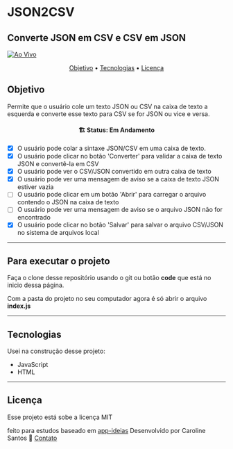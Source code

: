 
# JSON2CSV
## Converte JSON em CSV e CSV em JSON

[![Ao Vivo](https://img.shields.io/website-up-down-green-red/http/shields.io.svg)](https://codepen.io/CarolSantosAlves/pen/Baprqeq)

<p align="center">
 <a href="#objetivo">Objetivo</a> •
 <a href="#tecnologias">Tecnologias</a> • 
 <a href="#licença">Licença</a> 

</p>

## Objetivo
Permite que o usuário cole um texto JSON ou CSV na caixa de texto a esquerda e converte esse texto para CSV se for JSON ou vice e versa.

<h4 align="center"> 
	🏗  Status: Em Andamento 
</h4>

- [x] O usuário pode colar a sintaxe JSON/CSV em uma caixa de texto.
- [x] O usuário pode clicar no botão 'Converter' para validar a caixa de texto JSON e convertê-la em CSV
- [x] O usuário pode ver o CSV/JSON convertido em outra caixa de texto
- [x] O usuário pode ver uma mensagem de aviso se a caixa de texto JSON estiver vazia
- [ ] O usuário pode clicar em um botão 'Abrir' para carregar o arquivo contendo o JSON na caixa de texto
- [ ] O usuário pode ver uma mensagem de aviso se o arquivo JSON não for encontrado
- [x] O usuário pode clicar no botão 'Salvar' para salvar o arquivo CSV/JSON no sistema de arquivos local
___
## Para executar o projeto

Faça o clone desse repositório usando o git ou botão **code** que está no inicio dessa página.

Com a pasta do projeto no seu computador agora é só abrir o arquivo **index.js**

___
## Tecnologias
Usei na construção desse projeto:

* JavaScript
* HTML

___
## Licença
Esse projeto está sobe a licença MIT

feito para estudos baseado em [app-ideias](https://github.com/florinpop17/app-ideas/blob/master/Projects/1-Beginner/JSON2CSV-App.md)
Desenvolvido por Caroline Santos 👋 [Contato](https://www.linkedin.com/in/carol-santos-alves/)

